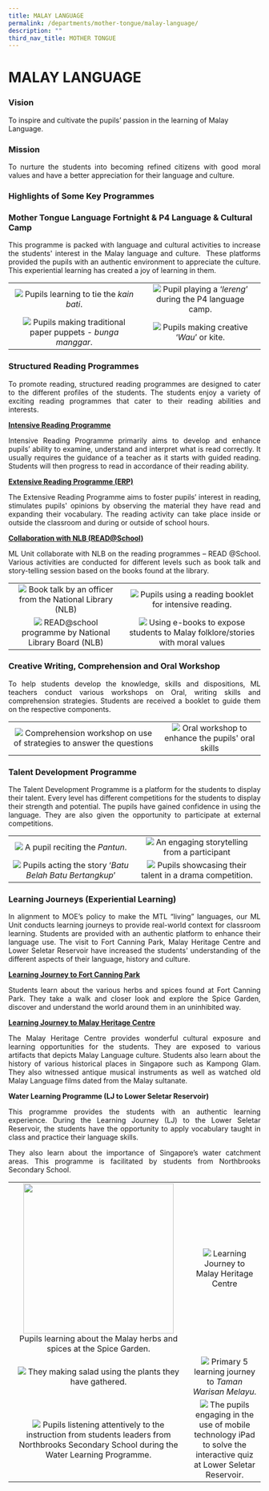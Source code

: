 ```yaml
---
title: MALAY LANGUAGE
permalink: /departments/mother-tongue/malay-language/
description: ""
third_nav_title: MOTHER TONGUE
---
```

# MALAY LANGUAGE

### Vision

To inspire and cultivate the pupils’ passion in the learning of Malay Language.

### Mission

<p style="text-align: justify;">To nurture the students into becoming refined citizens with good moral values and have a better appreciation for their language and culture.</p>

### Highlights of Some Key Programmes

### **Mother Tongue Language Fortnight & P4 Language & Cultural Camp**

<p style="text-align: justify;">This programme is packed with language and cultural activities to increase the students' interest in the Malay language and culture.  These platforms provided the pupils with an authentic environment to appreciate the culture. This experiential learning has created a joy of learning in them.</p>

|   |   |
|:-:|:-:|
|  ![](/images/Departments/MOTHER%20TONGUE/MALAY%20LANGUAGE/ML_Camp_1.jpg)   Pupils learning to tie the *kain bati*. |     ![](/images/Departments/MOTHER%20TONGUE/MALAY%20LANGUAGE/ML_Camp_4.png)   Pupil playing a ‘*lereng*’ during the P4 language camp. |
| ![](/images/Departments/MOTHER%20TONGUE/MALAY%20LANGUAGE/ML_Camp_3.jpg)  Pupils making traditional paper puppets - *bunga manggar*.  |   ![](/images/Departments/MOTHER%20TONGUE/MALAY%20LANGUAGE/ML_Camp_2.jpg)   Pupils making creative ‘*Wau*’ or kite.   |


### **Structured Reading Programmes**

<p style="text-align: justify;">To promote reading, structured reading programmes are designed to cater to the different profiles of the students. The students enjoy a variety of exciting reading programmes that cater to their reading abilities and interests.</p>

**<u>Intensive Reading Programme</u>**

<p style="text-align: justify;">Intensive Reading Programme primarily aims to develop and enhance pupils’ ability to examine, understand and interpret what is read correctly. It usually requires the guidance of a teacher as it starts with guided reading. Students will then progress to read in accordance of their reading ability.</p>

**<u>Extensive Reading Programme (ERP)</u>**

<p style="text-align: justify;">The Extensive Reading Programme aims to foster pupils’ interest in reading, stimulates pupils' opinions by observing the material they have read and expanding their vocabulary. The reading activity can take place inside or outside the classroom and during or outside of school hours.</p>

**<u>Collaboration with NLB (READ@School)</u>**

<p style="text-align: justify;">ML Unit collaborate with NLB on the reading programmes – READ @School. Various activities are conducted for different levels such as book talk and story-telling session based on the books found at the library.</p>

|   |   |
|:-:|:-:|
|  ![](/images/Departments/MOTHER%20TONGUE/MALAY%20LANGUAGE/ML_Reading_Programme_1.png)  Book talk by an officer from the National Library (NLB) |  ![](/images/Departments/MOTHER%20TONGUE/MALAY%20LANGUAGE/ML_Reading_Programme_2.jpg)  Pupils using a reading booklet for intensive reading.  |
|  ![](/images/Departments/MOTHER%20TONGUE/MALAY%20LANGUAGE/ML_Read.jpg) READ@school programme by National Library Board (NLB)  | ![](/images/Departments/MOTHER%20TONGUE/MALAY%20LANGUAGE/ML_eBook.jpg)  Using e-books to expose students to Malay folklore/stories with moral values  |

### **Creative Writing, Comprehension and Oral Workshop**

<p style="text-align: justify;">To help students develop the knowledge, skills and dispositions, ML teachers conduct various workshops on Oral, writing skills and comprehension strategies. Students are received a booklet to guide them on the respective components.</p>

|   |   |
|:-:|:-:|
|   ![](/images/Departments/MOTHER%20TONGUE/MALAY%20LANGUAGE/ML_Workshop_1.jpg)  Comprehension workshop on use of strategies to answer the questions |  ![](/images/Departments/MOTHER%20TONGUE/MALAY%20LANGUAGE/ML_Workshop_2.jpg)   Oral workshop to enhance the pupils' oral skills |


### **Talent Development Programme**  

<p style="text-align: justify;">The Talent Development Programme is a platform for the students to display their talent. Every level has different competitions for the students to display their strength and potential. The pupils have gained confidence in using the language. They are also given the opportunity to participate at external competitions.</p>

|   |   |
|:-:|:-:|
|  ![](/images/Departments/MOTHER%20TONGUE/MALAY%20LANGUAGE/ML_Talent_Dev_Prog_1.png)  A pupil reciting the *Pantun*.  |    ![](/images/Departments/MOTHER%20TONGUE/MALAY%20LANGUAGE/ML_Talent_Dev_Prog_3.jpg) An engaging storytelling from a participant |
|    ![](/images/Departments/MOTHER%20TONGUE/MALAY%20LANGUAGE/ML_Talent_Dev_Prog_2.jpg)   Pupils acting the story ‘*Batu Belah Batu Bertangkup*’  |     ![](/images/Departments/MOTHER%20TONGUE/MALAY%20LANGUAGE/ML_Talent_Dev_Prog_4.jpg)  Pupils showcasing their talent in a drama competition.  |


### **Learning Journeys (Experiential Learning)**   

<p style="text-align: justify;">In alignment to MOE’s policy to make the MTL “living” languages, our ML Unit conducts learning journeys to provide real-world context for classroom learning. Students are provided with an authentic platform to enhance their language use. The visit to Fort Canning Park, Malay Heritage Centre and Lower Seletar Reservoir have increased the students' understanding of the different aspects of their language, history and culture.</p>

**<u>Learning Journey to Fort Canning Park</u>**

<p style="text-align: justify;">Students learn about the various herbs and spices found at Fort Canning Park. They take a walk and closer look and explore the Spice Garden, discover and understand the world around them in an uninhibited way. </p>

**<u>Learning Journey to Malay Heritage Centre</u>**

<p style="text-align: justify;">The Malay Heritage Centre provides wonderful cultural exposure and learning opportunities for the students. They are exposed to various artifacts that depicts Malay Language culture. Students also learn about the history of various historical places in Singapore such as Kampong Glam. They also witnessed antique musical instruments as well as watched old Malay Language films dated from the Malay sultanate.  </p>

**Water Learning Programme (LJ to Lower Seletar Reservoir)**

<p style="text-align: justify;">This programme provides the students with an authentic learning experience. During the Learning Journey (LJ) to the Lower Seletar Reservoir, the students have the opportunity to apply vocabulary taught in class and practice their language skills. </p>

<p style="text-align: justify;">They also learn about the importance of Singapore’s water catchment areas. This programme is facilitated by students from Northbrooks Secondary School.</p>


|   |   |
|:-:|:-:|
|  <img src="/images/Departments/MOTHER%20TONGUE/MALAY%20LANGUAGE/ML_LJ_1.jpg" style="width:300px"> Pupils learning about the Malay herbs and spices at the Spice Garden.   |   ![](/images/Departments/MOTHER%20TONGUE/MALAY%20LANGUAGE/ML_LJ_2.jpg)  Learning Journey to Malay Heritage Centre |
|    ![](/images/Departments/MOTHER%20TONGUE/MALAY%20LANGUAGE/ML_LJ_4.png)    They making salad using the plants they have gathered.   |    ![](/images/Departments/MOTHER%20TONGUE/MALAY%20LANGUAGE/ML_LJ_3.jpg) Primary 5 learning journey to *Taman Warisan Melayu*.   |
|    ![](/images/Departments/MOTHER%20TONGUE/MALAY%20LANGUAGE/ML_LJ_5.jpg) Pupils listening attentively to the instruction from students leaders from Northbrooks Secondary School  during the Water Learning Programme.  |   ![](/images/Departments/MOTHER%20TONGUE/MALAY%20LANGUAGE/ML_LJ_6.jpg)  The pupils engaging in the use of mobile technology iPad to solve the interactive quiz at Lower Seletar Reservoir.  |